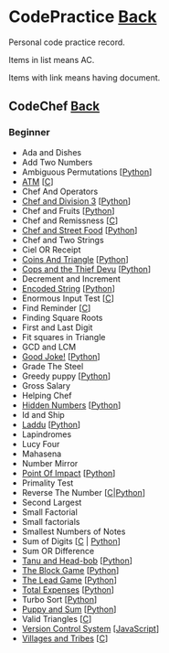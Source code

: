 # CodePractice [Back](https://blog.fish-404.icu/CodePractice/)
Personal code practice record.

Items in list means AC.

Items with link means having document.

## CodeChef [Back](https://blog.fish-404.icu/CodePractice/CodeChef/)

### Beginner 

* Ada and Dishes
* Add Two Numbers
* Ambiguous Permutations [[Python](https://github.com/fish-404/CodePractice/blob/main/CodeChef/Beginner/Ambiguous%20Permutations/Ambiguous%20Permutations.py)]
* [ATM](https://blog.fish-404.icu/CodePractice/CodeChef/Beginner/Chef%20and%20Division%203/) [[C](https://github.com/fish-404/CodePractice/blob/main/CodeChef/Beginner/ATM/ATM.c)]
* Chef And Operators
* [Chef and Division 3](https://blog.fish-404.icu/CodePractice/CodeChef/Beginner/Chef%20and%20Division%203/) [[Python](https://github.com/fish-404/CodePractice/blob/main/CodeChef/Beginner/Chef%20and%20Division%203/Chef%20and%20Division%203.py)]
* Chef and Fruits [[Python](https://github.com/fish-404/CodePractice/blob/main/CodeChef/Beginner/Chef%20and%20Fruits/Chef%20and%20Fruis.py)]
* Chef and Remissness [[C](https://github.com/fish-404/CodePractice/blob/main/CodeChef/Beginner/Chef%20and%20Remissness/Chef%20and%20Remissness.c)]
* [Chef and Street Food](https://blog.fish-404.icu/CodePractice/CodeChef/Beginner/Chef%20and%20Street%20Food/) [[Python](https://github.com/fish-404/CodePractice/blob/main/CodeChef/Beginner/Chef%20and%20Street%20Food/Chef%20and%20Street%20Food.py)]
* Chef and Two Strings
* Ciel OR Receipt
* [Coins And Triangle](https://blog.fish-404.icu/CodePractice/CodeChef/Beginner/Coins%20And%20Triangle/) [[Python](https://github.com/fish-404/CodePractice/blob/main/CodeChef/Beginner/Coins%20And%20Trianlge/Coins%20And%20Trianlge.py)]
* [Cops and the Thief Devu](https://blog.fish-404.icu/CodePractice/CodeChef/Beginner/Cops%20and%20the%20Thief%20Devu/) [[Python](https://github.com/fish-404/CodePractice/blob/main/CodeChef/Beginner/Cops%20and%20the%20Thief%20Devu/Cops%20and%20the%20Thief%20Devu.py)]
* Decrement and Increment
* [Encoded String](https://blog.fish-404.icu/CodePractice/CodeChef/Beginner/Encoded%20String) [[Python](https://github.com/fish-404/CodePractice/blob/main/CodeChef/Beginner/Encoded%20String/Encoded%20String.py)]
* Enormous Input Test [[C](https://github.com/fish-404/CodePractice/blob/main/CodeChef/Beginner/Enormous%20Input%20Test/Enormous%20Input%20Test.c)]
* Find Reminder [[C](https://github.com/fish-404/CodePractice/tree/main/CodeChef/Beginner/Find%20Reminder/Find%20Reminder.c)]
* Finding Square Roots
* First and Last Digit
* Fit squares in Triangle
* GCD and LCM
* [Good Joke!](https://blog.fish-404.icu/CodePractice/CodeChef/Beginner/Good%20Joke!/) [[Python](https://github.com/fish-404/CodePractice/blob/main/CodeChef/Beginner/Good%20Joke!/Good%20Joke!.py)]
* Grade The Steel
* Greedy puppy [[Python](https://github.com/fish-404/CodePractice/blob/main/CodeChef/Beginner/Greedy%20puppy/Greedy%20puppy.py)]
* Gross Salary
* Helping Chef
* [Hidden Numbers](https://blog.fish-404.icu/CodePractice/CodeChef/Beginner/Hidden%20Numbers/) [[Python](https://github.com/fish-404/CodePractice/blob/main/CodeChef/Beginner/Hidden%20Numbers/Hidden%20Numbers.py)]
* Id and Ship
* [Laddu](https://blog.fish-404.icu/CodePractice/CodeChef/Beginner/Laddu/) [[Python](https://github.com/fish-404/CodePractice/blob/main/CodeChef/Beginner/Laddu/Laddu.py)]
* Lapindromes
* Lucy Four
* Mahasena
* Number Mirror
* [Point Of Impact](https://blog.fish-404.icu/CodePractice/CodeChef/Beginner/Point%20Of%20Impact/) [[Python](https://github.com/fish-404/CodePractice/blob/main/CodeChef/Beginner/Point%20Of%20Impact/Point%20Of%20Impact.py)]
* Primality Test
* Reverse The Number [[C](https://github.com/fish-404/CodePractice/blob/main/CodeChef/Beginner/Reverse%20The%20Number/Reverse%20The%20Number.c)\|[Python](https://github.com/fish-404/CodePractice/blob/main/CodeChef/Beginner/Reverse%20The%20Number/Reverse%20The%20Number.py)]
* Second Largest
* Small Factorial
* Small factorials
* Smallest Numbers of Notes
* Sum of Digits [[C](https://github.com/fish-404/CodePractice/blob/main/CodeChef/Beginner/Sum%20of%20Digits/Sum%20of%20Digits.c) \| [Python](https://github.com/fish-404/CodePractice/blob/main/CodeChef/Beginner/Sum%20of%20Digits/Sum%20of%20Digits.py)]
* Sum OR Difference
* [Tanu and Head-bob](https://blog.fish-404.icu/CodePractice/CodeChef/Beginner/Tanu%20and%20Head-bob/) [[Python](https://github.com/fish-404/CodePractice/blob/main/CodeChef/Beginner/Tanu%20and%20Head-bob/Tanu%20and%20Head-bob.py)]  
* [The Block Game](https://blog.fish-404.icu/CodePractice/CodeChef/Beginner/The%20Block%20Game/) [[Python](https://github.com/fish-404/CodePractice/blob/main/CodeChef/Beginner/The%20Block%20Game/The%20Block%20Game.py)]
* [The Lead Game](https://blog.fish-404.icu/CodePractice/CodeChef/Beginner/The%20Lead%20Game/) [[Python](https://github.com/fish-404/CodePractice/blob/main/CodeChef/Beginner/The%20Lead%20Game/The%20Lead%20Game.py)]
* [Total Expenses](https://blog.fish-404.icu/CodePractice/CodeChef/Beginner/Total%20Expenses/) [[Python](https://github.com/fish-404/CodePractice/blob/main/CodeChef/Beginner/Total%20Expenses/Total%20Expenses.py)]
* Turbo Sort [[Python](https://github.com/fish-404/CodePractice/blob/main/CodeChef/Beginner/Turbo%20Sort/Turbo%20Sort.py)]
* [Puppy and Sum](https://blog.fish-404.icu/CodePractice/CodeChef/Beginner/Puppy%20and%20Sum/) [[Python](https://github.com/fish-404/CodePractice/blob/main/CodeChef/Beginner/Puppy%20and%20Sum/Puppy%20and%20Sum.py)] 
* Valid Triangles [[C](https://github.com/fish-404/CodePractice/blob/main/CodeChef/Beginner/Valid%20Triangles/Valid%20Triangles.c)]
* [Version Control System](https://blog.fish-404.icu/CodePractice/CodeChef/Beginner/Version%20Contorl%20System/) [[JavaScript](https://github.com/fish-404/CodePractice/blob/main/CodeChef/Beginner/Version%20Control%20System/Version%20Control%20System.js)]
* [Villages and Tribes](https://blog.fish-404.icu/CodePractice/CodeChef/Beginner/Villages%20and%20Tribes/) [[C](https://github.com/fish-404/CodePractice/blob/main/CodeChef/Beginner/Villages%20and%20Tribes/Villages%20and%20Tribes.c)]
